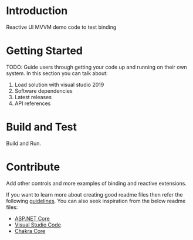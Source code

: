 # Introduction 
Reactive UI MVVM demo code to test binding 

# Getting Started
TODO: Guide users through getting your code up and running on their own system. In this section you can talk about:
1.	Load solution with visual studio 2019
2.	Software dependencies
3.	Latest releases
4.	API references

# Build and Test
Build and Run. 

# Contribute
Add other controls and more examples of binding and reactive extensions. 

If you want to learn more about creating good readme files then refer the following [guidelines](https://docs.microsoft.com/en-us/azure/devops/repos/git/create-a-readme?view=azure-devops). You can also seek inspiration from the below readme files:
- [ASP.NET Core](https://github.com/aspnet/Home)
- [Visual Studio Code](https://github.com/Microsoft/vscode)
- [Chakra Core](https://github.com/Microsoft/ChakraCore)